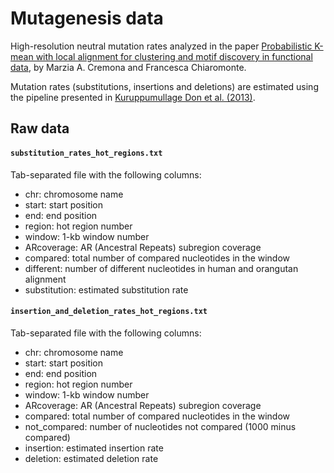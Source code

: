 # Mutagenesis data

High-resolution neutral mutation rates analyzed in the paper [Probabilistic K-mean with local alignment for clustering and motif discovery in functional data](https://arxiv.org/abs/1808.04773), by Marzia A. Cremona and Francesca Chiaromonte. 

Mutation rates (substitutions, insertions and deletions) are estimated using the pipeline presented in [Kuruppumullage Don et al. (2013)](https://doi.org/10.1073/pnas.1221792110). 


## Raw data

#### `substitution_rates_hot_regions.txt`
Tab-separated file with the following columns:
- chr: chromosome name
- start: start position
- end: end position
- region: hot region number
- window: 1-kb window number
- ARcoverage:	AR (Ancestral Repeats) subregion coverage
- compared:	total number of compared nucleotides in the window
- different: number of different nucleotides in human and orangutan alignment
- substitution: estimated substitution rate

#### `insertion_and_deletion_rates_hot_regions.txt`
Tab-separated file with the following columns:
- chr: chromosome name
- start: start position
- end: end position
- region: hot region number
- window: 1-kb window number
- ARcoverage:	AR (Ancestral Repeats) subregion coverage
- compared:	total number of compared nucleotides in the window
- not_compared: number of nucleotides not compared (1000 minus compared)
- insertion: estimated insertion rate
- deletion: estimated deletion rate
